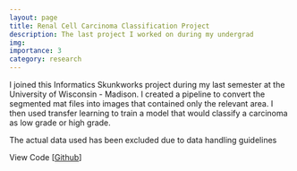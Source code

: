 ```yaml
---
layout: page
title: Renal Cell Carcinoma Classification Project
description: The last project I worked on during my undergrad
img:
importance: 3
category: research
---
```


I joined this Informatics Skunkworks project during my last semester at the University of Wisconsin - Madison. I created a pipeline to convert the segmented mat files into images that contained only the relevant area. I then used transfer learning to train a model that would classify a carcinoma as low grade or high grade.

The actual data used has been excluded due to data handling guidelines

View Code [[Github](https://github.com/Michaelmvh/Renal-Cell-Carcinoma-Neural-Network-Research-Group-Fall-2022)]
